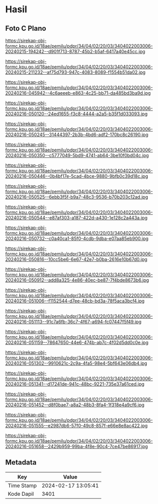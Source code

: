 # Hasil

## Foto C Plano

https://sirekap-obj-formc.kpu.go.id/18ae/pemilu/pdpr/34/04/02/20/03/3404022003006-20240215-194242--d901f713-8787-45b2-b5af-6417a40e45cc.jpg

https://sirekap-obj-formc.kpu.go.id/18ae/pemilu/pdpr/34/04/02/20/03/3404022003006-20240215-211232--af75d793-947c-4083-8089-f1554b51da02.jpg

https://sirekap-obj-formc.kpu.go.id/18ae/pemilu/pdpr/34/04/02/20/03/3404022003006-20240216-045942--4c6aeeeb-e863-4c25-bb71-da485bd3ba9d.jpg

https://sirekap-obj-formc.kpu.go.id/18ae/pemilu/pdpr/34/04/02/20/03/3404022003006-20240216-050120--24ed1655-f3c8-4444-a2a5-b35f1d033093.jpg

https://sirekap-obj-formc.kpu.go.id/18ae/pemilu/pdpr/34/04/02/20/03/3404022003006-20240216-050245--31444397-2b3b-4bd6-adf2-170bc8c26190.jpg

https://sirekap-obj-formc.kpu.go.id/18ae/pemilu/pdpr/34/04/02/20/03/3404022003006-20240216-050350--c5777049-5bd9-4741-ab64-3be10f0bd04c.jpg

https://sirekap-obj-formc.kpu.go.id/18ae/pemilu/pdpr/34/04/02/20/03/3404022003006-20240216-050446--0b4bf17e-5cad-4bce-9880-9bfb0c39d18c.jpg

https://sirekap-obj-formc.kpu.go.id/18ae/pemilu/pdpr/34/04/02/20/03/3404022003006-20240216-050525--6ebb3f5f-b9a7-48c3-9536-b70b203c12ad.jpg

https://sirekap-obj-formc.kpu.go.id/18ae/pemilu/pdpr/34/04/02/20/03/3404022003006-20240216-050544--e87af303-a187-422d-a430-1e128c2a443a.jpg

https://sirekap-obj-formc.kpu.go.id/18ae/pemilu/pdpr/34/04/02/20/03/3404022003006-20240216-050732--c0a40ca1-85f0-4cdb-9dba-e07aa85eb900.jpg

https://sirekap-obj-formc.kpu.go.id/18ae/pemilu/pdpr/34/04/02/20/03/3404022003006-20240216-050816--10cc5be6-6e67-42e7-b0ba-2616e10b67d0.jpg

https://sirekap-obj-formc.kpu.go.id/18ae/pemilu/pdpr/34/04/02/20/03/3404022003006-20240216-050912--add8a325-4e86-40ec-be87-7f4bde8673b6.jpg

https://sirekap-obj-formc.kpu.go.id/18ae/pemilu/pdpr/34/04/02/20/03/3404022003006-20240216-051006--f1152544-d7ee-48cb-bd3a-78f5aca3bcf4.jpg

https://sirekap-obj-formc.kpu.go.id/18ae/pemilu/pdpr/34/04/02/20/03/3404022003006-20240216-051113--91c7a6fb-36c7-4f67-a694-fc07447f5f49.jpg

https://sirekap-obj-formc.kpu.go.id/18ae/pemilu/pdpr/34/04/02/20/03/3404022003006-20240216-051159--78647650-44e6-474b-ab7c-4f02d5dd0c0e.jpg

https://sirekap-obj-formc.kpu.go.id/18ae/pemilu/pdpr/34/04/02/20/03/3404022003006-20240216-051302--9910621c-2c9a-4fa5-98e4-5bf643e06db4.jpg

https://sirekap-obj-formc.kpu.go.id/18ae/pemilu/pdpr/34/04/02/20/03/3404022003006-20240216-051341--d17241de-941c-48bc-9221-735e37a61ced.jpg

https://sirekap-obj-formc.kpu.go.id/18ae/pemilu/pdpr/34/04/02/20/03/3404022003006-20240216-051452--d8f0bae7-a8a2-48b3-8fa4-1f318e4a9cf6.jpg

https://sirekap-obj-formc.kpu.go.id/18ae/pemilu/pdpr/34/04/02/20/03/3404022003006-20240216-051555--e2987db6-57f0-49c8-857f-e66e8e8ac422.jpg

https://sirekap-obj-formc.kpu.go.id/18ae/pemilu/pdpr/34/04/02/20/03/3404022003006-20240216-051658--2429b959-99ba-4f8e-90c4-7ce47be86917.jpg


## Metadata

| Key        | Value               |
| ---------- | ------------------- |
| Time Stamp | 2024-02-17 13:05:41 |
| Kode Dapil | 3401                |



